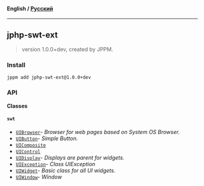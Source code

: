 #### **English** / [Русский](README.ru.md)

---

## jphp-swt-ext
> version 1.0.0+dev, created by JPPM.


### Install
```
jppm add jphp-swt-ext@1.0.0+dev
```

### API
**Classes**

#### `swt`

- [`UIBrowser`](https://github.com/jphp-compiler/jphp-swt-ext/blob/master/jphp-swt-ext/api-docs/classes/swt/UIBrowser.md)- _Browser for web pages based on System OS Browser._
- [`UIButton`](https://github.com/jphp-compiler/jphp-swt-ext/blob/master/jphp-swt-ext/api-docs/classes/swt/UIButton.md)- _Simple Button._
- [`UIComposite`](https://github.com/jphp-compiler/jphp-swt-ext/blob/master/jphp-swt-ext/api-docs/classes/swt/UIComposite.md)
- [`UIControl`](https://github.com/jphp-compiler/jphp-swt-ext/blob/master/jphp-swt-ext/api-docs/classes/swt/UIControl.md)
- [`UIDisplay`](https://github.com/jphp-compiler/jphp-swt-ext/blob/master/jphp-swt-ext/api-docs/classes/swt/UIDisplay.md)- _Displays are parent for widgets._
- [`UIException`](https://github.com/jphp-compiler/jphp-swt-ext/blob/master/jphp-swt-ext/api-docs/classes/swt/UIException.md)- _Class UIException_
- [`UIWidget`](https://github.com/jphp-compiler/jphp-swt-ext/blob/master/jphp-swt-ext/api-docs/classes/swt/UIWidget.md)- _Basic class for all UI widgets._
- [`UIWindow`](https://github.com/jphp-compiler/jphp-swt-ext/blob/master/jphp-swt-ext/api-docs/classes/swt/UIWindow.md)- _Window_